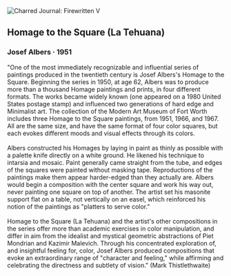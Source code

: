 <div class="artwork-of-the-day">
  <div class="container">
    <div class="img-wrapper">
      <img
        src="https://uploads2.wikiart.org/images/josef-albers/homage-to-the-square-la-tehuana-1951.jpg!Large.jpg"
        alt="Charred Journal: Firewritten V" />
    </div>
    <div class="artwork-detail">
      <div class="artwork-origin"> 
        <h2 class="artwork-name">Homage to the Square (La Tehuana)</h2>
        <h3 class="artist">
          Josef Albers
                    ·  1951
        </h3>
      </div>
      <p class="description">
        <span class="artwork-description-text ng-binding" ng-bind-html="viewModel.ArtworkOfTheDay.Description | unsafe">"One of the most immediately recognizable and influential series of paintings produced in the twentieth century is Josef Albers's Homage to the Square. Beginning the series in 1950, at age 62, Albers was to produce more than a thousand Homage paintings and prints, in four different formats. The works became widely known (one appeared on a 1980 United States postage stamp) and influenced two generations of hard edge and Minimalist art. The collection of the Modern Art Museum of Fort Worth includes three Homage to the Square paintings, from 1951, 1966, and 1967. All are the same size, and have the same format of four color squares, but each evokes different moods and visual effects through its colors.
<br>
<br>Albers constructed his Homages by laying in paint as thinly as possible with a palette knife directly on a white ground. He likened his technique to intarsia and mosaic. Paint generally came straight from the tube, and edges of the squares were painted without masking tape. Reproductions of the paintings make them appear harder-edged than they actually are. Albers would begin a composition with the center square and work his way out, never painting one square on top of another. The artist set his masonite support flat on a table, not vertically on an easel, which reinforced his notion of the paintings as "platters to serve color."
<br>
<br>Homage to the Square (La Tehuana) and the artist's other compositions in the series offer more than academic exercises in color manipulation, and differ in aim from the idealist and mystical geometric abstractions of Piet Mondrian and Kazimir Malevich. Through his concentrated exploration of, and insightful feeling for, color, Josef Albers produced compositions that evoke an extraordinary range of "character and feeling," while affirming and celebrating the directness and subtlety of vision." (Mark Thistlethwaite)</span>
                        <div class="text-shadow-container" ng-show="showShadow" style=""></div>
      </p>
    </div>
  </div>

</div>
